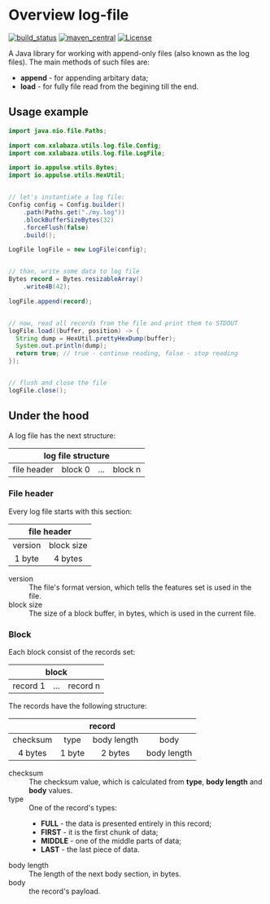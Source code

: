 # Overview log-file

[![build_status](https://travis-ci.org/xxlabaza/log-file.svg?branch=master)](https://travis-ci.org/xxlabaza/log-file)
[![maven_central](https://maven-badges.herokuapp.com/maven-central/com.xxlabaza.utils/log-file/badge.svg)](https://maven-badges.herokuapp.com/maven-central/com.xxlabaza.utils/log-file)
[![License](http://img.shields.io/:license-apache-brightgreen.svg)](http://www.apache.org/licenses/LICENSE-2.0.html)

A Java library for working with append-only files (also known as the log files). The main methods of such files are:

- **append** - for appending arbitary data;
- **load** - for fully file read from the begining till the end.

## Usage example

```java
import java.nio.file.Paths;

import com.xxlabaza.utils.log.file.Config;
import com.xxlabaza.utils.log.file.LogFile;

import io.appulse.utils.Bytes;
import io.appulse.utils.HexUtil;


// let's instantiate a log file:
Config config = Config.builder()
    .path(Paths.get("./my.log"))
    .blockBufferSizeBytes(32)
    .forceFlush(false)
    .build();

LogFile logFile = new LogFile(config);


// than, write some data to log file
Bytes record = Bytes.resizableArray()
    .write4B(42);

logFile.append(record);


// now, read all records from the file and print them to STDOUT
logFile.load((buffer, position) -> {
  String dump = HexUtil.prettyHexDump(buffer);
  System.out.println(dump);
  return true; // true - continue reading, false - stop reading
});


// flush and close the file
logFile.close();
```

## Under the hood

A log file has the next structure:

<table>
  <thead>
    <tr>
      <th align="center" colspan="4">log file structure</th>
    </tr>
  </thead>
  <tbody>
    <tr>
      <td align="center">file header</td>
      <td align="center">block 0</td>
      <td align="center">...</td>
      <td align="center">block n</td>
    </tr>
  </tbody>
</table>

### File header

Every log file starts with this section:

<table>
  <thead>
    <tr>
      <th align="center" colspan="2">file header</th>
    </tr>
  </thead>
  <tbody>
    <tr>
      <td align="center">version</td>
      <td align="center">block size</td>
    </tr>
    <tr>
      <td align="center">1 byte</td>
      <td align="center">4 bytes</td>
    </tr>
  </tbody>
</table>

<dl>
  <dt>version</dt>
  <dd>The file's format version, which tells the features set is used in the file.</dd>
  <dt>block size</dt>
  <dd>The size of a block buffer, in bytes, which is used in the current file.</dd>
</dl>

### Block

Each block consist of the records set:

<table>
  <thead>
    <tr>
      <th align="center" colspan="3">block</th>
    </tr>
  </thead>
  <tbody>
    <tr>
      <td align="center">record 1</td>
      <td align="center">...</td>
      <td align="center">record n</td>
    </tr>
  </tbody>
</table>

The records have the following structure:

<table>
  <thead>
    <tr>
      <th align="center" colspan="4">record</th>
    </tr>
  </thead>
  <tbody>
    <tr>
      <td align="center">checksum</td>
      <td align="center">type</td>
      <td align="center">body length</td>
      <td align="center">body</td>
    </tr>
    <tr>
      <td align="center">4 bytes</td>
      <td align="center">1 byte</td>
      <td align="center">2 bytes</td>
      <td align="center">body length</td>
    </tr>
  </tbody>
</table>

<dl>
  <dt>checksum</dt>
  <dd>The checksum value, which is calculated from <b>type</b>, <b>body length</b> and <b>body</b> values.</dd>
  <dt>type</dt>
  <dd>One of the record's types:
    <ul>
      <li><b>FULL</b> - the data is presented entirely in this record;</li>
      <li><b>FIRST</b> - it is the first chunk of data;</li>
      <li><b>MIDDLE</b> - one of the middle parts of data;</li>
      <li><b>LAST</b> - the last piece of data.</li>
    </ul>
  </dd>
  <dt>body length</dt>
  <dd>The length of the next body section, in bytes.</dd>
  <dt>body</dt>
  <dd>the record's payload.</dd>
</dl>
